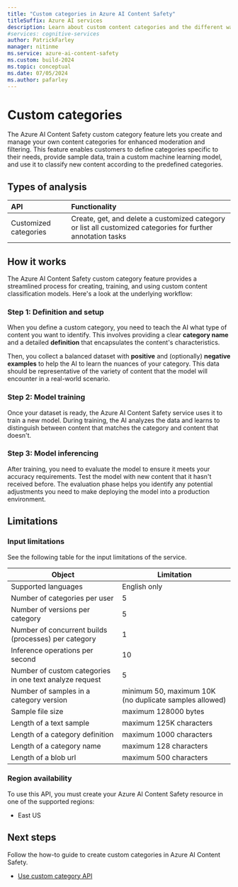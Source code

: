 ```yaml
---
title: "Custom categories in Azure AI Content Safety"
titleSuffix: Azure AI services
description: Learn about custom content categories and the different ways you can use Azure AI Content Safety to handle them on your platform.
#services: cognitive-services
author: PatrickFarley
manager: nitinme
ms.service: azure-ai-content-safety
ms.custom: build-2024
ms.topic: conceptual
ms.date: 07/05/2024
ms.author: pafarley
---
```


# Custom categories 

The Azure AI Content Safety custom category feature lets you create and manage your own content categories for enhanced moderation and filtering. This feature enables customers to define categories specific to their needs, provide sample data, train a custom machine learning model, and use it to classify new content according to the predefined categories.

## Types of analysis

| API        | Functionality   |
| :--------- | :------------ |
| Customized categories | Create, get, and delete a customized category or list all customized categories for further annotation tasks |

## How it works

The Azure AI Content Safety custom category feature provides a streamlined process for creating, training, and using custom content classification models. Here's a look at the underlying workflow:

### Step 1: Definition and setup
 
When you define a custom category, you need to teach the AI what type of content you want to identify. This involves providing a clear **category name** and a detailed **definition** that encapsulates the content's characteristics.

Then, you collect a balanced dataset with **positive** and (optionally) **negative examples** to help the AI to learn the nuances of your category. This data should be representative of the variety of content that the model will encounter in a real-world scenario.

### Step 2: Model training
 
Once your dataset is ready, the Azure AI Content Safety service uses it to train a new model. During training, the AI analyzes the data and learns to distinguish between content that matches the category and content that doesn't.

### Step 3: Model inferencing
 
After training, you need to evaluate the model to ensure it meets your accuracy requirements. Test the model with new content that it hasn't received before. The evaluation phase helps you identify any potential adjustments you need to make deploying the model into a production environment.

## Limitations

### Input limitations

See the following table for the input limitations of the service.

| Object           | Limitation   |
| ---------------- | ------------ |
| Supported languages | English only |
|     Number of categories per user     |         5     |
|         Number of versions per category   |        5      |
|       Number of concurrent builds (processes) per category      |       1       |
|       Inference operations per second           |    10          |
|        Number of custom categories in one text analyze request          |       5       |
|        Number of samples in a category version          |        minimum 50, maximum 10K (no duplicate samples allowed)      |
|       Sample file size       |     maximum 128000 bytes         |
|       Length of a text sample           |          maximum 125K characters   |
|        Length of a category definition          |       maximum 1000 characters     |
|       Length of a category name           |         maximum 128 characters    |
|       Length of a blob url       |          maximum 500 characters    |


### Region availability

To use this API, you must create your Azure AI Content Safety resource in one of the supported regions:
- East US


## Next steps

Follow the how-to guide to create custom categories in Azure AI Content Safety.

* [Use custom category API](../how-to/custom-categories.md)


